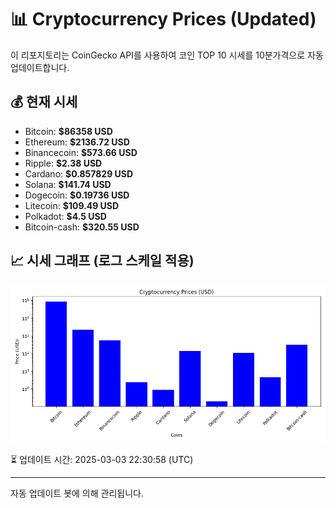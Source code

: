 
# 📊 Cryptocurrency Prices (Updated)

이 리포지토리는 CoinGecko API를 사용하여 코인 TOP 10 시세를 10분가격으로 자동 업데이트합니다.

## 💰 현재 시세
- Bitcoin: **$86358 USD**
- Ethereum: **$2136.72 USD**
- Binancecoin: **$573.66 USD**
- Ripple: **$2.38 USD**
- Cardano: **$0.857829 USD**
- Solana: **$141.74 USD**
- Dogecoin: **$0.19736 USD**
- Litecoin: **$109.49 USD**
- Polkadot: **$4.5 USD**
- Bitcoin-cash: **$320.55 USD**

## 📈 시세 그래프 (로그 스케일 적용)
![Crypto Prices](crypto_prices.png)

⏳ 업데이트 시간: 2025-03-03 22:30:58 (UTC)

---
자동 업데이트 봇에 의해 관리됩니다.
